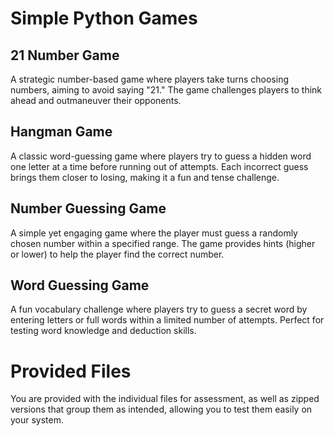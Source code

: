 # Simple Python Games

## 21 Number Game
A strategic number-based game where players take turns choosing numbers, aiming to avoid saying "21." The game challenges players to think ahead and outmaneuver their opponents.

## Hangman Game
A classic word-guessing game where players try to guess a hidden word one letter at a time before running out of attempts. Each incorrect guess brings them closer to losing, making it a fun and tense challenge.

## Number Guessing Game
A simple yet engaging game where the player must guess a randomly chosen number within a specified range. The game provides hints (higher or lower) to help the player find the correct number.

## Word Guessing Game
A fun vocabulary challenge where players try to guess a secret word by entering letters or full words within a limited number of attempts. Perfect for testing word knowledge and deduction skills.

# Provided Files
You are provided with the individual files for assessment, as well as zipped versions that group them as intended, allowing you to test them easily on your system.

